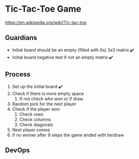 # Tic-Tac-Toe Game
https://en.wikipedia.org/wiki/Tic-tac-toe
## Guardians
- Initial board should be an empty (filled with 0s) 3x3 matrix :heavy_check_mark:
- Initial board negative test if not an empty matrix :heavy_check_mark:

## Process
1. Set up the initial board :heavy_check_mark:
2. Check if there is more empty space
   1. If not check who won or if draw
3. Random pick for the next player
4. Check if the player won
   1. Check rows
   2. Check columns
   3. Check diagonals
5. Next player comes
6. If no winner after 9 steps the game ended with tie/draw
## DevOps